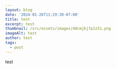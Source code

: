 ```yaml
---
layout: blog
date: '2024-01-26T11:29:30-07:00'
title: test
excerpt: test
thumbnail: /src/assets/images/40cmjkjfp1z51.png
imageAlt: test
author: test
tags:
  - post
---
```

test
